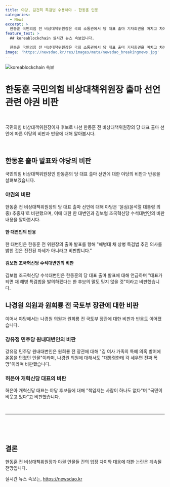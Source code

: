 ```yaml
---
title: 야당, 김건희 특검법 수용해야 - 한동훈 인용
categories:
  - News
excerpt: >
  한동훈 국민의힘 전 비상대책위원장은 국회 소통관에서 당 대표 출마 기자회견을 마치고 차에 탔다. 다른 후보들을 겨냥해 윤심(윤석열 대통령 의지) 추종자라고 비판하며 해병대 채 상병 특검법 추진 의사를 밝힌 한 전 위원장에 대해 야당과 다른 정치인들이 비판을 쏟아냈다. 한 대변인은 채 상병 특검법을 재발의하고 6월 국회에서 반드시 처리하겠다는 것이 민주당의 입장인데, 이마저 거부하고 폐기하고 다시 추진하겠다는 것이 한 전 위원장의 입장인 건지 밝혔으면 좋겠다고 말했다.
feature_text: >
  ## koreablockchain 실시간 뉴스 속보입니다.

  한동훈 국민의힘 전 비상대책위원장은 국회 소통관에서 당 대표 출마 기자회견을 마치고 차에 탔다. 다른 후보들을 겨냥해 윤심(윤석열 대통령 의지) 추종자라고 비판하며 해병대 채 상병 특검법 추진 의사를 밝힌 한 전 위원장에 대해 야당과 다른 정치인들이 비판을 쏟아냈다. 한 대변인은 채 상병 특검법을 재발의하고 6월 국회에서 반드시 처리하겠다는 것이 민주당의 입장인데, 이마저 거부하고 폐기하고 다시 추진하겠다는 것이 한 전 위원장의 입장인 건지 밝혔으면 좋겠다고 말했다.
image: 'https://newsdao.kr/res/images/meta/newsdao_breakingnews.jpg'
---
```


<p><img src="https://newsdao.kr/res/images/meta/newsdao_breakingnews.jpg" alt="koreablockchain 속보" /></p>

<h1 data-ke-size="size26">한동훈 국민의힘 비상대책위원장 출마 선언 관련 야권 비판</h1>

<p data-ke-size="size16">&nbsp;</p>

<p>국민의힘 비상대책위원장이자 후보로 나선 한동훈 전 비상대책위원장의 당 대표 출마 선언에 따른 야당의 비판과 반응에 대해 알아봅시다.</p>

<p data-ke-size="size16">&nbsp;</p>

<h2 data-ke-size="size26">한동훈 출마 발표와 야당의 비판</h2>

<p data-ke-size="size16">국민의힘 비상대책위원장인 한동훈의 당 대표 출마 선언에 대한 야당의 비판과 반응을 살펴보겠습니다.</p>

<h3 data-ke-size="size24">야권의 비판</h3>

<p data-ke-size="size16">한동훈 전 비상대책위원장의 당 대표 출마 선언에 대해 야당은 '윤심(윤석열 대통령 의중) 추종자'로 비판했으며, 이에 대한 한 대변인과 김보협 조국혁신당 수석대변인의 비판 내용을 알아봅시다.</p>

<h4 data-ke-size="size22">한 대변인의 반응</h4>

<p data-ke-size="size16">한 대변인은 한동훈 전 위원장의 출마 발표를 향해 "해병대 채 상병 특검법 추진 의사를 밝힌 것은 진전된 자세가 아니라고 비판합니다."</p>

<h4 data-ke-size="size22">김보협 조국혁신당 수석대변인의 비판</h4>

<p data-ke-size="size16">김보협 조국혁신당 수석대변인은 한동훈의 당 대표 출마 발표에 대해 언급하며 "대표가 되면 채 해병 특검법을 발의하겠다는 한 후보의 말도 믿지 않을 것"이라고 비판했습니다.</p>

<h2 data-ke-size="size26">나경원 의원과 원희룡 전 국토부 장관에 대한 비판</h2>

<p data-ke-size="size16">이어서 야당에서는 나경원 의원과 원희룡 전 국토부 장관에 대한 비판과 반응도 이어졌습니다.</p>

<h3 data-ke-size="size24">강유정 민주당 원내대변인의 비판</h3>

<p data-ke-size="size16">강유정 민주당 원내대변인은 원희룡 전 장관에 대해 "김 여사 가족의 특혜 의혹 방어에 온몸을 던졌던 인물"이라며, 나경원 의원에 대해서도 "대통령한테 각 세우면 진짜 폭망"이라며 비판했습니다.</p>

<h3 data-ke-size="size24">허은아 개혁신당 대표의 비판</h3>

<p data-ke-size="size16">허은아 개혁신당 대표는 야당 후보들에 대해 "책임지는 사람이 하나도 없다"며 "국민이 비웃고 있다"고 비판했습니다.</p>

<p data-ke-size="size16">&nbsp;</p>

<hr>

<p data-ke-size="size16">&nbsp;</p>

<p data-ke-size="size16">&nbsp;</p>

<h2 data-ke-size="size26">결론</h2>

<p data-ke-size="size16">한동훈 전 비상대책위원장과 야권 인물들 간의 입장 차이와 대응에 대한 논란은 계속될 전망입니다.</p>
실시간 뉴스 속보는, <a href="https://newsdao.kr" rel="dofollow">https://newsdao.kr</a>


